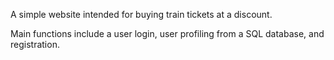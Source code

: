 A simple website intended for buying train tickets at a discount.

Main functions include a user login, user profiling from a SQL database, and registration.
